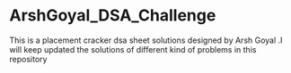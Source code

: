 # ArshGoyal_DSA_Challenge
This is a placement cracker dsa sheet solutions designed by Arsh Goyal .I will keep updated the solutions of different kind of problems in this repository
